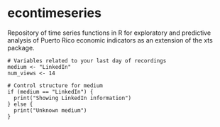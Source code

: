 # econtimeseries

Repository of time series functions in R for exploratory and predictive analysis of Puerto Rico economic indicators as an extension of the xts package.


```{r pac, include=F, echo=T}
# Variables related to your last day of recordings
medium <- "LinkedIn"
num_views <- 14

# Control structure for medium
if (medium == "LinkedIn") {
  print("Showing LinkedIn information")
} else {
  print("Unknown medium")
}
```
